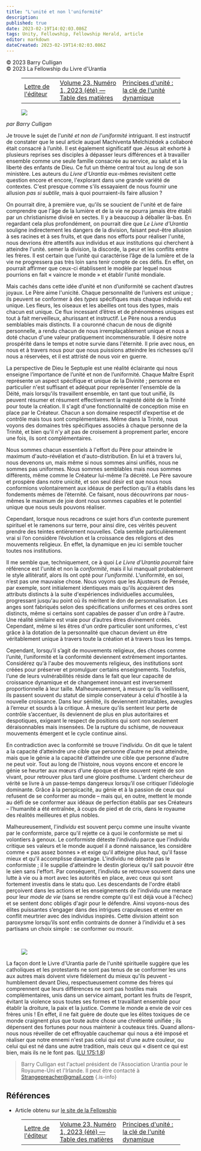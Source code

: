 ```yaml
---
title: "L'unité et non l'uniformité"
description: 
published: true
date: 2023-02-19T14:02:03.086Z
tags: Unity, Fellowship, Fellowship Herald, article
editor: markdown
dateCreated: 2023-02-19T14:02:03.086Z
---
```


<p class="v-card v-sheet theme--light grey lighten-3 px-2">© 2023 Barry Culligan<br>© 2023 La Fellowship du Livre d'Urantia</p>
<figure class="table chapter-navigator">
  <table>
    <tbody>
      <tr>
        <td>
        <a href="/fr/article/Cristina_Seaborn/Letter_from_the_Editor">
          <span class="mdi mdi-arrow-left-drop-circle"></span><span class="pl-2">Lettre de l'éditeur</span>
        </a>
        </td>
        <td>
        <a href="/fr/index/articles_herald#volume-23-numéro-1-2023-été">
          <span class="mdi mdi-book-open-variant"></span><span class="pl-2">Volume 23, Numéro 1, 2023 (été) — Table des matières</span>
        </a>
        </td>
        <td>
        <a href="/fr/article/Chuck_Thurston/Unity_Principles_The_Key_to_Dynamic_Oneness">
          <span class="pr-2">Principes d'unité : la clé de l'unité dynamique</span><span class="mdi mdi-arrow-right-drop-circle"></span>
        </a>
        </td>
      </tr>
    </tbody>
  </table>
</figure>


<figure id="Figure_1" class="image urantiapedia image-style-align-left">
<img src="/image/article/Barry_Culligan/25.jpg">
</figure>

_par Barry Culligan_

Je trouve le sujet de l'_unité et non de l'uniformité_ intriguant. Il est instructif de constater que le seul article auquel Machiventa Melchizédek a collaboré était consacré à l’unité. Il est également significatif que Jésus ait exhorté à plusieurs reprises ses disciples à dépasser leurs différences et à travailler ensemble comme une seule famille consacrée au service, au salut et à la liberté des enfants de Dieu. Ce fut un thème central tout au long de son ministère. Les auteurs du _Livre d'Urantia_ eux-mêmes revisitent cette question encore et encore, l'explorant dans une grande variété de contextes. C'est presque comme s'ils essayaient de nous fournir une allusion _pas si subtile_, mais à quoi pourraient-ils faire allusion ?

On pourrait dire, à première vue, qu'ils se soucient de l'unité et de faire comprendre que l'âge de la lumière et de la vie ne pourra jamais être établi par un christianisme divisé en sectes. Il y a beaucoup à déballer là-bas. En regardant cela plus profondément, on pourrait dire que _Le Livre d'Urantia_ souligne indirectement les dangers de la division, faisant peut-être allusion à ses racines et à ses fruits, et que dans nos efforts pour réaliser l'unité, nous devrions être attentifs aux individus et aux institutions qui cherchent à atteindre l'unité. semer la division, la discorde, la peur et les conflits entre les frères. Il est certain que l’unité qui caractérise l’âge de la lumière et de la vie ne progressera pas très loin sans tenir compte de ces défis. En effet, on pourrait affirmer que ceux-ci établissent le modèle par lequel nous pourrions en fait « vaincre le monde » et établir l’unité mondiale.

Mais cachés dans cette idée d’unité et non d’uniformité se cachent d’autres joyaux. Le Père aime l'unicité. Chaque personnalité de l’univers est unique ; ils peuvent se conformer à des _types_ spécifiques mais chaque individu est unique. Les fleurs, les oiseaux et les abeilles ont tous des types, mais chacun est unique. Ce flux incessant d’êtres et de phénomènes uniques est tout à fait merveilleux, ahurissant et instructif. Le Père nous a rendus semblables mais distincts. Il a couronné chacun de nous de dignité personnelle, a rendu chacun de nous irremplaçablement unique et nous a doté chacun d'une valeur pratiquement incommensurable. Il désire notre prospérité dans le temps et notre survie dans l'éternité. Il prie avec nous, en nous et à travers nous pour que nous puissions atteindre les richesses qu'il nous a réservées, et il est attristé de nous voir en guerre.

La perspective de Dieu le Septuple est une réalité éclairante qui nous enseigne l’importance de l’unité et non de l’uniformité. Chaque Maître Esprit représente un aspect spécifique et unique de la Divinité ; personne en particulier n'est suffisant et adéquat pour représenter l'ensemble de la Déité, mais lorsqu'ils travaillent ensemble, en tant que tout unifié, ils peuvent résumer et résument effectivement la majesté déité de la Trinité pour toute la création. Il s'agit d'une fonctionnalité de conception mise en place par le Créateur. Chacun a son domaine respectif d’expertise et de contrôle mais tous sont complémentaires. Même dans la Trinité, nous voyons des domaines très spécifiques associés à chaque personne de la Trinité, et bien qu'il n'y ait pas de croisement à proprement parler, encore une fois, ils sont complémentaires.

Nous sommes chacun essentiels à l'effort du Père pour atteindre le maximum d'auto-révélation et d'auto-distribution. En lui et à travers lui, nous devenons un, mais même si nous sommes ainsi unifiés, nous ne sommes pas uniformes. Nous sommes semblables mais nous sommes différents, même comme le Créateur lui-même l’a décrété. Le Père savoure et prospère dans notre unicité, et son seul désir est que nous nous conformions volontairement aux idéaux de perfection qu’il a établis dans les fondements mêmes de l’éternité. Ce faisant, nous découvrirons par nous-mêmes le maximum de joie dont nous sommes capables et le potentiel unique que nous seuls pouvons réaliser.

Cependant, lorsque nous recadrons ce sujet hors d’un contexte purement spirituel et le ramenons sur terre, pour ainsi dire, ces vérités peuvent prendre des teintes entièrement nouvelles. Cela semble particulièrement vrai si l’on considère l’évolution et la croissance des religions et des mouvements religieux. En effet, la dynamique en jeu ici semble toucher toutes nos institutions.

Il me semble que, techniquement, ce à quoi _Le Livre d'Urantia_ _pourrait_ faire référence est l'unité et non la _conformité_, mais il lui manquait probablement le style allitératif, alors ils ont opté pour _l'uniformité_. L’uniformité, en soi, n’est pas une mauvaise chose. Nous voyons que les Ajusteurs de Pensée, par exemple, sont initialement identiques mais qu'ils acquièrent des attributs distincts à la suite d'expériences individuelles accumulées, progressant jusqu'au point où ils méritent le don de personnalisation. Les anges sont fabriqués selon des spécifications uniformes et ces ordres sont distincts, même si certains sont capables de passer d'un ordre à l'autre. Une réalité similaire est vraie pour d’autres êtres divinement créés. Cependant, même si les êtres d'un ordre particulier sont uniformes, c'est grâce à la dotation de la personnalité que chacun devient un être véritablement unique à travers toute la création et à travers tous les temps.

Cependant, lorsqu’il s’agit de mouvements religieux, des choses comme l’unité, l’uniformité et la conformité deviennent extrêmement importantes. Considérez qu'à l'aube des mouvements religieux, des institutions sont créées pour préserver et promulguer certains enseignements. Toutefois, l’une de leurs vulnérabilités réside dans le fait que leur capacité de croissance dynamique et de changement innovant est inversement proportionnelle à leur taille. Malheureusement, à mesure qu’ils vieillissent, ils passent souvent du statut de simple conservateur à celui d’hostile à la nouvelle croissance. Dans leur sénilité, ils deviennent intraitables, aveugles à l’erreur et sourds à la critique. À mesure qu’ils sentent leur perte de contrôle s’accentuer, ils deviennent de plus en plus autoritaires et despotiques, exigeant le respect de positions qui sont non seulement déraisonnables mais insensées. De la rupture du schisme, de nouveaux mouvements émergent et le cycle continue ainsi.

En contradiction avec la conformité se trouve l'_individu_. On dit que le talent a la capacité d’atteindre une cible que personne d’autre ne peut atteindre, mais que le génie a la capacité d’atteindre une cible que personne d’autre ne peut voir. Tout au long de l’histoire, nous voyons encore et encore le génie se heurter aux mœurs d’une époque et être souvent rejeté de son vivant, pour retrouver plus tard une gloire posthume. L’ardent chercheur de vérité se livre à un passe-temps dangereux lorsqu’il ose critiquer l’idéologie dominante. Grâce à la perspicacité, au génie et à la passion de ceux qui refusent de se conformer au monde – mais qui, en outre, mettent le monde au défi de se conformer aux idéaux de perfection établis par ses Créateurs – l’humanité a été entraînée, à coups de pied et de cris, dans le royaume des réalités meilleures et plus nobles.

Malheureusement, l'_individu_ est souvent perçu comme une insulte vivante par le conformiste, parce qu'il rejette ce à quoi le conformiste se met si volontiers à genoux. Le conformiste déteste l'individu parce que l'individu critique ses valeurs et le monde auquel il a donné naissance, les considère comme « pas assez bonnes » et exige qu'il atteigne plus haut, qu'il fasse mieux et qu'il accomplisse davantage. L'individu ne déteste pas le conformiste ; il le supplie d'atteindre le destin glorieux qu'il sait pouvoir être le sien sans l'effort. Par conséquent, l’individu se retrouve souvent dans une lutte à vie ou à mort avec les autorités en place, avec ceux qui sont fortement investis dans le statu quo. Les descendants de l'ordre établi perçoivent dans les actions et les enseignements de l'individu une menace pour leur _mode de vie_ (sans se rendre compte qu'il est déjà voué à l'échec) et se sentent donc obligés d'agir pour le défendre. Ainsi voyons-nous des élites puissantes s’engager dans des intrigues crapuleuses et entrer en conflit meurtrier avec des individus inspirés. Cette division atteint son paroxysme lorsqu’ils sont enfin contraints de donner à l’individu et à ses partisans un choix simple : se conformer ou mourir.

<br style="clear:both;"/>

<figure id="Figure_1" class="image urantiapedia">
<img src="/image/article/Barry_Culligan/26.jpg">
</figure>

La façon dont le Livre d'Urantia parle de l'unité spirituelle suggère que les catholiques et les protestants ne sont pas tenus de se conformer les uns aux autres mais doivent vivre fidèlement du mieux qu'ils peuvent - humblement devant Dieu, respectueusement comme des frères qui comprennent que leurs différences ne sont pas hostiles mais complémentaires, unis dans un service aimant, portant les fruits de l’esprit, évitant la violence sous toutes ses formes et travaillant ensemble pour établir la droiture, la paix et la justice. Comme le monde a envie de voir ces frères unis ! En effet, il ne fait guère de doute que les élites toxiques de ce monde craignent plus que toute autre chose une chrétienté unifiée ; ils dépensent des fortunes pour nous maintenir à couteaux tirés. Quand allons-nous nous réveiller de cet effroyable cauchemar qui nous a été imposé et réaliser que notre ennemi n'est pas celui qui est d'une autre couleur, ou celui qui est né dans une autre tradition, mais ceux qui « disent ce qui est bien, mais ils ne le font pas. (<a id="a44_1051"></a>[LU 175:1.8](/fr/The_Urantia_Book/175#p1_8))

> Barry Culligan est l'actuel président de l'Association Urantia pour le Royaume-Uni et l'Irlande. Il peut être contacté à Strangepreacher@gmail.com
{.is-info}

## Références

- Article obtenu sur [le site de la Fellowship](https://urantia-book.org/archive/newsletters/herald/)

<figure class="table chapter-navigator">
  <table>
    <tbody>
      <tr>
        <td>
        <a href="/fr/article/Cristina_Seaborn/Letter_from_the_Editor">
          <span class="mdi mdi-arrow-left-drop-circle"></span><span class="pl-2">Lettre de l'éditeur</span>
        </a>
        </td>
        <td>
        <a href="/fr/index/articles_herald#volume-23-numéro-1-2023-été">
          <span class="mdi mdi-book-open-variant"></span><span class="pl-2">Volume 23, Numéro 1, 2023 (été) — Table des matières</span>
        </a>
        </td>
        <td>
        <a href="/fr/article/Chuck_Thurston/Unity_Principles_The_Key_to_Dynamic_Oneness">
          <span class="pr-2">Principes d'unité : la clé de l'unité dynamique</span><span class="mdi mdi-arrow-right-drop-circle"></span>
        </a>
        </td>
      </tr>
    </tbody>
  </table>
</figure>
